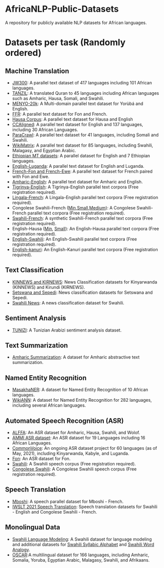 # AfricaNLP-Public-Datasets 

A repository for publicly available NLP datasets for African languages.

# Datasets per task (Randomly ordered)
## Machine Translation
- [JW300](https://opus.nlpl.eu/JW300.php): A parallel text dataset of 417 languages including 101 African languages.
- [TANZIL](https://tanzil.net/trans/): A translated Quran to 45 languages including African languages such as Amharic, Hausa, Somali, and Swahili.
- [MENYO-20k](https://github.com/dadelani/menyo-20k_MT): A Multi-domain parallel text dataset for Yorùbá and English.
- [FFR](https://github.com/bonaventuredossou/ffr-v1): A parallel text dataset for Fon and French.
- [Hausa Corpus](https://github.com/ijdutse/hausa-corpus): A parallel text dataset for Hausa and English
- [CCAligned](http://www.statmt.org/cc-aligned/): A parallel text dataset for English and 137 languages, including 30 African Languages.
- [ParaCrawl](https://paracrawl.eu/): A parallel text dataset for 41 languages, including Somali and Swahili.
- [WikiMatrix](https://ai.facebook.com/blog/wikimatrix/): A parallel text dataset for 85 languages, including Swahili, Malagasy, and Egyptian Arabic. 
- [Ethiopian MT datasets](https://github.com/AAUThematic4LT/Parallel-Corpora-for-Ethiopian-Languages): A parallel dataset for English and 7 Ethiopian languages.
- [English-Luganda](https://zenodo.org/record/4764039#.YLYHb9gzaUk): A parallel text dataset for English and Luganda.
- [French-Fon and French-Ewe](https://zindi.africa/competitions/ai4d-takwimu-lab-machine-translation-challenge/data): A parallel text dataset for French paired with Fon and Ewe.
- [Amharic-English](https://www.findke.ovgu.de/findke/en/Research/Data+Sets/Amharic_English+Parallel+Corpus-p-1144.html): A parallel text dataset for Amharic and English.
- [Tigrinya-English](https://gamayun.translatorswb.org/download/gamayun-mini-kit-5k-tigrinya-english/): A Tigrinya-English parallel text corpora (Free registration required).
- [Lingala-French](https://gamayun.translatorswb.org/download/gamayun-mini-kit-5k-lingala-french/): A Lingala-English parallel text corpora (Free registration required).
- Congolese Swahili-French ([Min](https://gamayun.translatorswb.org/download/gamayun-mini-kit-5k-swc-fra/),[Small](https://gamayun.translatorswb.org/download/gamayun-small-kit-10k-swc-fra/),[Medium](https://gamayun.translatorswb.org/download/gamayun-medium-kit-15k-chunk-1-2-swc-fra/)): A Congolese Swahili-French parallel text corpora (Free registration required).
- [Swahili-French](https://gamayun.translatorswb.org/download/monosw-fr/): A synthetic Swahili-French parallel text corpora (Free registration required).
- English-Hausa ([Min](https://gamayun.translatorswb.org/download/gamayun-5k-english-hausa/), [Small](https://gamayun.translatorswb.org/download/gamayun-small-kit-10k-hausa-english/)): An English-Hausa parallel text corpora (Free registration required).
- [English-Swahili](https://gamayun.translatorswb.org/download/gamayun-5k-english-swahili/):  An English-Swahili parallel text corpora (Free registration required).
- [English-kanuri](https://gamayun.translatorswb.org/download/gamayun-mini-kit-5k-kanuri-english/): An English-Kanuri parallel text corpora (Free registration required).
<!-- - TwiMT (@GhanaNLP):-->
<!-- - More datasets from AfricaNLP 1 and 2, Arxiv, Kaggle and Google -->

## Text Classification
- [KINNEWS and KIRNEWS](https://github.com/Andrews2017/KINNEWS-and-KIRNEWS-Corpus): News Classification datasets for Kinyarwanda (KINNEWS) and Kirundi (KIRNEWS).
- [Setswana and Sepedi](https://zenodo.org/record/3668495#.YLYJvdgzaUk): News classification datasets for Setswana and Sepedi.
- [Swahili News](https://zenodo.org/record/4300294#.YLYJ6tgzaUk): A news classification dataset for Swahili.
<!-- - [Chichewa News Classification](): not publicly available -->

## Sentiment Analysis
- [TUNIZI](https://zenodo.org/record/4275240#.YLYM99gzaUk): A Tunizian Arabizi sentiment analysis dataset.
## Text Summarization
- [Amharic Summarization](https://github.com/theamrzaki/text_summurization_abstractive_methods/tree/master/Amharic): A dataset for Amharic abstractive text summarization.

## Named Entity Recognition
- [MasakhaNER](https://github.com/masakhane-io/masakhane-ner): A dataset for Named Entity Recognition of 10 African languages.
- [WikiANN](https://metatext.io/datasets/wikiann): A dataset for Named Entity Recognition for 282 languages, including several African languages.
 
## Automated Speech Recognition (ASR)
- [ALFFA](https://github.com/besacier/ALFFA_PUBLIC): An ASR dataset for Amharic, Hausa, Swahili, and Wolof.
- [AMMI ASR dataset](https://github.com/besacier/AMMIcourse/tree/master/STUDENTS-RETURN): An ASR dataset for 19 Languages including 16 African Languages.
- [CommonVoice](https://commonvoice.mozilla.org/en/languages): An ongoing ASR dataset project for 60 languages (as of May, 2021), including Kinyarwanda, Kabyle, and Luganda.
- [Fon](https://paperswithcode.com/dataset/fongbe-speech-recognition): An ASR dataset for Fon.
- [Swahili](https://gamayun.translatorswb.org/download/swahili-audio-mini-kit/): A Swahili speech corpus (Free registration required).
- [Congolese Swahili](https://gamayun.translatorswb.org/download/congolese-swahili-audio-mini-kit/): A Congolese Swahili speech corpus (Free registration required).

## Speech Translation
- [Mboshi](https://github.com/besacier/mboshi-french-parallel-corpus): A speech parallel dataset for Mboshi - French. <!-- [paper](https://www.aclweb.org/anthology/L18-1531.pdf) -->
- [IWSLT 2021 Speech Translation](https://drive.google.com/file/d/1lhifoEY0Kzj6s11W_taKoVW_mAvzzZ04/view): Speech translation datasets for Swahili - English and Congolese Swahili - French.

## Monolingual Data
- [Swahili Language Modeling](https://zenodo.org/record/3553423#.YLYPPNgzaUk): A Swahili dataset for language modeling and additional datasets for [Swahili Syllabic Alphabet](https://zenodo.org/record/3544180#.YLYQoNgzaUk) and [Swahili Word Analogy](https://zenodo.org/record/3529878#.YLYQx9gzaUk).
- [OSCAR](https://oscar-corpus.com/):A multilingual dataset for 166 languages, including Amharic, Somalia, Yoruba, Egyptian Arabic, Malagasy, Swahili, and Afrikaans.

<!-- ## Question Answering -->
<!-- ## Dialogue Systems -->
<!-- ## Recommendation Systems -->
<!-- ## Part-of-Speech Tagging -->
